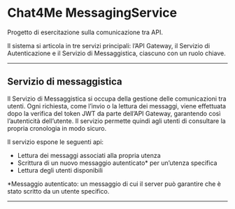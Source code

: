 # Chat4Me MessagingService
Progetto di esercitazione sulla comunicazione tra API.

Il sistema si articola in tre servizi principali: l’API Gateway, il Servizio di Autenticazione e il Servizio di Messaggistica, ciascuno con un ruolo chiave.

---

## Servizio di messaggistica
Il Servizio di Messaggistica si occupa della gestione delle comunicazioni tra utenti.
Ogni richiesta, come l’invio o la lettura dei messaggi, viene effettuata dopo la verifica del token JWT da parte dell’API Gateway, garantendo così l’autenticità dell’utente.
Il servizio permette quindi agli utenti di consultare la propria cronologia in modo sicuro.

Il servizio espone le seguenti api:
- Lettura dei messaggi associati alla propria utenza
- Scrittura di un nuovo messaggio autenticato* per un’utenza specifica
- Lettura degli utenti disponibili

*Messaggio autenticato: un messaggio di cui il server può garantire che è stato scritto da un utente
specifico.

---

